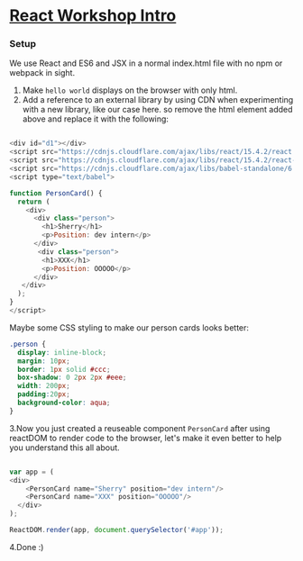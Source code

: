 # [React Workshop Intro](https://github.com/sherry0738/React_intro)
### Setup
We use React and ES6 and JSX in a normal index.html file with no npm or webpack in sight.

1. Make `hello world` displays on the browser with only html. 
2. Add a reference to an external library by using CDN when experimenting with a new library, like our case here. so remove the html element added above and replace it with the following:

```js

<div id="d1"></div>
<script src="https://cdnjs.cloudflare.com/ajax/libs/react/15.4.2/react.js"></script>
<script src="https://cdnjs.cloudflare.com/ajax/libs/react/15.4.2/react-dom.js"></script>
<script src="https://cdnjs.cloudflare.com/ajax/libs/babel-standalone/6.21.1/babel.min.js"></script>
<script type="text/babel">

function PersonCard() {
  return (
  	<div>
      <div class="person">
        <h1>Sherry</h1>
        <p>Position: dev intern</p>
      </div>
       <div class="person">
        <h1>XXX</h1>
        <p>Position: OOOOO</p>
      </div>
   </div>
  );
}
</script>
```

Maybe some CSS styling to make our person cards looks better:

```css
.person {
  display: inline-block;
  margin: 10px;
  border: 1px solid #ccc;
  box-shadow: 0 2px 2px #eee;
  width: 200px;
  padding:20px;
  background-color: aqua;
}
```

3.Now you just created a reuseable component `PersonCard` after using reactDOM to render code to the browser, let's make it even better to help you understand this all about. 

```js 

var app = (
<div>
    <PersonCard name="Sherry" position="dev intern"/>
    <PersonCard name="XXX" position="OOOOO"/>
  </div>
);

ReactDOM.render(app, document.querySelector('#app'));
```
4.Done :)